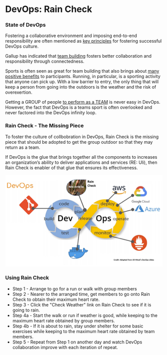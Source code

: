# DevOps: Rain Check

### State of DevOps

Fostering a collaborative environment and imposing end-to-end responsibility are often mentioned as [key principles](https://www.cmswire.com/information-management/7-key-principles-for-a-successful-devops-culture/) for fostering successful DevOps culture.

Gallup has indicated that [team building](https://www.gallup.com/cliftonstrengths/en/278225/how-to-improve-teamwork.aspx) fosters better collaboration and responsibility through connectedness.

Sports is often seen as great for team building that also brings about [many positive benefits](https://runnersfirst.co.uk/team-building/#:~:text=Running%20as%20part%20of%20team,re%20doing%20a%20great%20job.) to participants.  Running, in particular, is a sporting activity that anyone can pick up.  With a low barrier to entry, the only thing that will keep a person from going into the outdoors is the weather and the risk of overexertion.

Getting a GROUP of people [to perform as a TEAM](https://medium.com/@XebiaLabs/devops-is-a-team-sport-876555fe3b88) is never easy in DevOps.  However, the fact that DevOps is a teams sport is often overlooked and never factored into the DevOps infinity loop.

### Rain Check - The Missing Piece

To foster the culture of collbobration in DevOps, Rain Check is the missing piece that should be adopted to get the group outdoor so that they may return as a team.

If DevOps is the glue that brings together all the components to increases an organization’s ability to deliver applications and services (RE: Uli), then Rain Check is enabler of that glue that ensures its effectiveness.

![](New_DevOps.jpg)

### Using Rain Check
* Step 1 - Arrange to go for a run or walk with group members
* Step 2 - Nearer to the arranged time, get members to go onto Rain Check to obtain their maximum heart rate.
* Step 3 - Click the "Check Weather" link on Rain Check to see if it is going to rain.
* Step 4a - Start the walk or run if weather is good, while keeping to the maximum heart rate obtained by group members.
* Step 4b - If it is about to rain, stay under shelter for some basic exercises while keeping to the maximum heart rate obtained by team members. 
* Step 5 - Repeat from Step 1 on another day and watch DevOps collaboration improve with each iteration of repeat.
